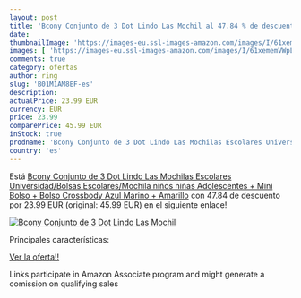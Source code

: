 ```yaml
---
layout: post
title: 'Bcony Conjunto de 3 Dot Lindo Las Mochil al 47.84 % de descuento'
date: 
thumbnailImage: 'https://images-eu.ssl-images-amazon.com/images/I/61xememVWpL._SL200_.jpg'
images: [ 'https://images-eu.ssl-images-amazon.com/images/I/61xememVWpL._SL200_.jpg' ]
comments: true
category: ofertas
author: ring
slug: 'B01M1AM8EF-es'
description:
actualPrice: 23.99 EUR
currency: EUR
price: 23.99
comparePrice: 45.99 EUR
inStock: true
prodname: 'Bcony Conjunto de 3 Dot Lindo Las Mochilas Escolares Universidad/Bolsas Escolares/Mochila niños niñas Adolescentes + Mini Bolso + Bolso Crossbody Azul Marino + Amarillo'
country: 'es'
---
```


Está [Bcony Conjunto de 3 Dot Lindo Las Mochilas Escolares Universidad/Bolsas Escolares/Mochila niños niñas Adolescentes + Mini Bolso + Bolso Crossbody Azul Marino + Amarillo](https://www.amazon.es/dp/B01M1AM8EF/?tag=tolees-21) con 47.84 de descuento por 23.99 EUR (original: 45.99 EUR) en el siguiente enlace!

[![Bcony Conjunto de 3 Dot Lindo Las Mochil](https://images-eu.ssl-images-amazon.com/images/I/61xememVWpL._SL200_.jpg)](https://www.amazon.es/dp/B01M1AM8EF/?tag=tolees-21)

Principales características:


[Ver la oferta!!](https://www.amazon.es/dp/B01M1AM8EF/?tag=tolees-21)

Links participate in Amazon Associate program and might generate a comission on qualifying sales


